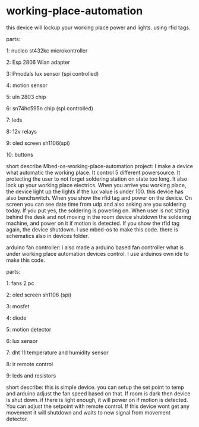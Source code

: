 # working-place-automation
this device will lockup your working place power and lights. using rfid tags.

parts:

1: nucleo st432kc microkontroller

2: Esp 2806 Wlan adapter

3: Pmodals lux sensor (spi controlled)

4: motion sensor

5: uln 2803 chip

6: sn74hc595n chip (spi controlled)

7: leds

8: 12v relays

9: oled screen sh1106(spi)

10: buttons


short describe Mbed-os-working-place-automation project:
 I make a device what automatic the working place. It control 5 different powersource. It protecting the user to not forget soldering station on state too long. It also lock up your working place electrics. When you arrive you working place, the device light up the lights if the lux value is under  100. this device has also benchswitch. When you show the rfid tag and power on the device. On screen you can see date time from udp and also asking are you soldering today. If you put yes, the soldering is powering on. When user is not sitting behind the desk and not moving in the room device shutdown the soldering machine, and power on it if motion is detected. If you show the rfid tag again, the device shutdown. I use mbed-os to make this code. there is schematics also in devices folder.


arduino fan controller:
 i also made a arduino based fan controller what is under working place automation devices control. I use arduinos own ide to make this code.
 
 parts:
 
 1: fans 2 pc
 
 2: oled screen sh1106 (spi)
 
 3: mosfet
 
 4: diode
 
 5: motion detector
 
 6: lux sensor
 
 7: dht 11 temperature and humidity sensor
 
 8: ir remote control
 
 9: leds and resistors
 

 short describe:
 this is simple device. you can setup the set point to temp and arduino adjust the fan speed based on that. If room is dark then device is shut down. if there is light
 enough, it will power on if motion is detected. You can adjust the setpoint with remote control. If this device wont get any movement it will shutdown and waits to new signal 
 from movement detector.

 

 
